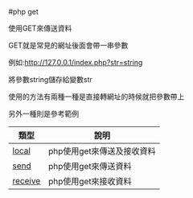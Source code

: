 #php get 

使用GET來傳送資料

GET就是常見的網址後面會帶一串參數

例如:http://127.0.0.1/index.php?str=string

將參數string儲存給變數str

使用的方法有兩種一種是直接轉網址的時候就把參數帶上

另外一種則是參考範例

|類型                                        |說明                                         |
|--------------------------------------------|---------------------------------------------|
|[local](local/local.php)                    |php使用get來傳送及接收資料                   |
|[send](transfer/send.php)                   |php使用get來傳送資料                         |
|[receive](transfer/receive.php)             |php使用get來接收資料                         |